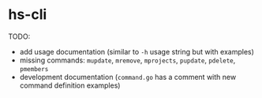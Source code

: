 # hs-cli
TODO:
- add usage documentation (similar to `-h` usage string but with examples)
- missing commands: `mupdate`, `mremove`, `mprojects`, `pupdate`, `pdelete`, `pmembers`
- development documentation (`command.go` has a comment with new command definition examples)
